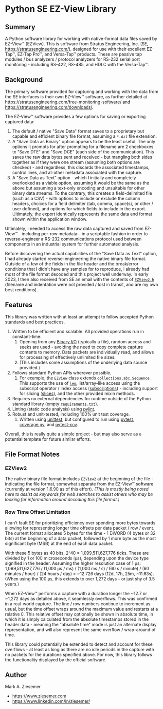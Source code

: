 # Python SE EZ-View Library

## Summary

A Python software library for working with native-format data files saved by EZ-View™ (EZView).  This is software from Stratus Engineering, Inc. (SE, <https://stratusengineering.com/>), designed for use with their excellent EZ-Tap™, EZ-Tap Pro™, and Versa-Tap™ products.  These are passive tap modules / bus analyzers / protocol analyzers for RS-232 serial port monitoring - including RS-422, RS-485, and HDLC with the Versa-Tap™.

## Background

The primary software provided for capturing and working with the data from the SE interfaces is their own EZ-View™ software, as further detailed at <https://stratusengineering.com/free-monitoring-software/> and <https://stratusengineering.com/downloads/>.

The EZ-View™ software provides a few options for saving or exporting captured data:

1. The default / native "Save Data" format saves to a proprietary but capable and efficient binary file format, assuming a `*.dat` file extension.
2. A "Save Data as Binary" option appears to be the least useful.  The only options it prompts for after prompting for a filename are 2 checkboxes to "Save DTE" and "Save DCE" (each side of the communication).  This saves the raw data bytes sent and received - but mangling both sides together as if they were one stream (assuming both options are checked) - and regardless, this discards the associated timestamps, control lines, and all other metadata associated with the capture.
3. A "Save Data as Text" option - which I initially and completely overlooked as a viable option, assuming it would be the same as the above but assuming a text-only encoding and unsuitable for other binary data streams.  To the contrary, this creates a field-delimited file (such as a CSV) - with options to include or exclude the column headers, choices for a field delimiter (tab, comma, space(s), or other / user defined), and options for which fields to include in the export.  Ultimately, the export identically represents the same data and format shown within the application window.

Ultimately, I needed to access the raw data captured and saved from EZ-View™ - including per-row metadata - in a scriptable fashion in order to reverse-engineer a RS-232 communications protocol used between components in an industrial system for further automated analysis.

Before discovering the actual capabilities of the "Save Data as Text" option, I had already started reverse-engineering the native binary file format. Outside of a few of the fields in the file header and the break/error conditions that I didn't have any samples for to reproduce, I already had most of the file format decoded and this project well underway.  In early 2023, I then also received from SE an email with the contents of [`EZView2.h`](EZView2.h) (filename and indentation were not provided / lost in transit, and are my own best renditions).

## Features

This library was written with at least an attempt to follow accepted Python standards and best practices.

1. Written to be efficient and scalable.  All provided operations run in constant-time.
	1. Opening from any [Binary I/O](https://docs.python.org/3/library/io.html#binary-i-o) (typically a file), random access and seeks are used - avoiding the need to copy complete capture contents to memory.  Data packets are individually read, and allows for processing of effectively unlimited file sizes.
	2. (This includes some assumptions of the underlying data source provided.)
2. Follows standard Python APIs wherever possible.
	1. For example, the `EZView` class extends [`collections.abc.Sequence`](https://docs.python.org/3/library/collections.abc.html#collections.abc.Sequence).  This supports the use of [`len`](https://docs.python.org/3/library/functions.html#len), list/array-like access using the subscript operator / index access ([subscriptions](https://docs.python.org/3/reference/expressions.html#subscriptions)) - including support for slicing ([slices](https://docs.python.org/3/glossary.html#term-slice)), and the other provided mixin methods.
3. Requires no external dependencies for runtime outside of the Python standard library (empty [`requirements.txt`](requirements.txt)).
4. Linting (static code analysis) using [pylint](https://github.com/pylint-dev/pylint).
5. Robust and unit-tested, including 100% unit test coverage.
	1. Written using [unittest](https://docs.python.org/3/library/unittest.html), but configured to run using [pytest](https://pytest.org), [coverage.py](https://coverage.readthedocs.io/), and [pytest-cov](https://github.com/pytest-dev/pytest-cov).

Overall, this is really quite a simple project - but may also serve as a potential template for future similar efforts.

## File Format Notes

### EZView2

The native binary file format includes `EZView2` at the beginning of the file - indicating the file format, somewhat separate from the EZ-View™ software (currently at version 1.6.90 as of this effort).  _(This is mostly being noted here to assist as keywords for web searches to assist others who may be looking for information around decoding this file format.)_

### Row Time Offset Limitation

I can't fault SE for prioritizing efficiency over spending more bytes towards allowing for representing longer time offsets per data packet / row / event.  The current format allocates 5 bytes for the time - 1 DWORD (4 bytes or 32 bits) at the beginning of a data packet, followed by 1 more byte as the most significant byte (MSB) at the end of each data packet.

With these 5 bytes as 40 bits, 2^40 = 1,099,511,627,776 ticks.  These are divided by 1 or 100 microseconds (μs), depending upon the device type signified in the header.  Assuming the higher resolution case of 1 μs:  1,099,511,627,776 / (1,000 μs / ms) / (1,000 ms / s) / (60 s / minute) / (60 minutes / hour) / (24 hours / day) = ~12.726 days (12d, 17h, 25m, ~11.63s).  (When using the 100 μs, this extends to over 1,272 days - or just shy of 3.5 years.)

When EZ-View™ performs a capture with a duration longer the ~12.7 or ~1,272 days as detailed above, it seamlessly overflows.  This was confirmed in a real-world capture.  The line / row numbers continue to increment as usual, but the time offset wraps around the maximum value and restarts at a relative 0.  This relative offset may optionally be shown in absolute time, in which it is simply calculated from the absolute timestamps stored in the header data - meaning the "absolute time" mode is just an alternate display representation, and will also represent the same overflow / wrap-around of time.

This library could potentially be extended to detect and account for these overflows - at least as long as there are no idle periods in the capture with no packets for the durations specified above.  For now, this library follows the functionality displayed by the official software.

## Author

Mark A. Ziesemer

* <https://www.ziesemer.com>
* <https://www.linkedin.com/in/ziesemer/>
